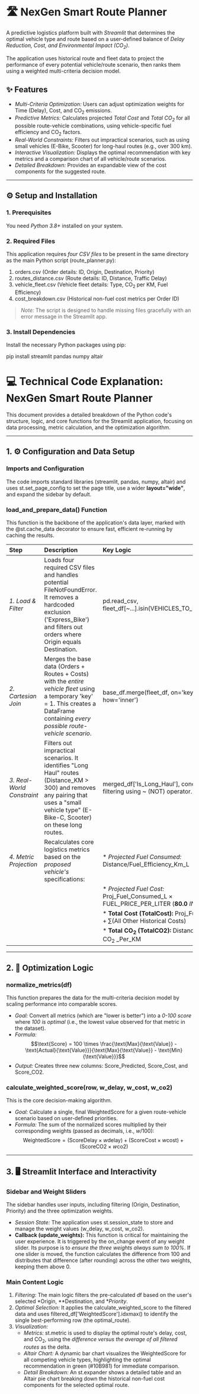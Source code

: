 # 🛣 NexGen Smart Route Planner

A predictive logistics platform built with *Streamlit* that determines the optimal vehicle type and route based on a user-defined balance of *Delay Reduction, Cost, and Environmental Impact ($\text{CO}_2$)*.

The application uses historical route and fleet data to project the performance of every potential vehicle/route scenario, then ranks them using a weighted multi-criteria decision model.

## ✨ Features

* *Multi-Criteria Optimization:* Users can adjust optimization weights for Time (Delay), Cost, and $\text{CO}_2$ emissions.
* *Predictive Metrics:* Calculates projected *Total Cost* and *Total $\text{CO}_2$* for all possible route-vehicle combinations, using vehicle-specific fuel efficiency and $\text{CO}_2$ factors.
* *Real-World Constraints:* Filters out impractical scenarios, such as using small vehicles (E-Bike, Scooter) for long-haul routes (e.g., over 300 km).
* *Interactive Visualization:* Displays the optimal recommendation with key metrics and a comparison chart of all vehicle/route scenarios.
* *Detailed Breakdown:* Provides an expandable view of the cost components for the suggested route.

---

## ⚙ Setup and Installation

### 1. Prerequisites

You need *Python 3.8+* installed on your system.

### 2. Required Files

This application requires *four CSV files* to be present in the same directory as the main Python script (route_planner.py):

1.  orders.csv (Order details: ID, Origin, Destination, Priority)
2.  routes_distance.csv (Route details: ID, Distance, Traffic Delay)
3.  vehicle_fleet.csv (Vehicle fleet details: Type, $\text{CO}_2$ per KM, Fuel Efficiency)
4.  cost_breakdown.csv (Historical non-fuel cost metrics per Order ID)

> *Note:* The script is designed to handle missing files gracefully with an error message in the Streamlit app.

### 3. Install Dependencies

Install the necessary Python packages using pip:


pip install streamlit pandas numpy altair

# 💻 Technical Code Explanation: NexGen Smart Route Planner

This document provides a detailed breakdown of the Python code's structure, logic, and core functions for the Streamlit application, focusing on data processing, metric calculation, and the optimization algorithm.

---

## 1. ⚙ Configuration and Data Setup

### Imports and Configuration
The code imports standard libraries (streamlit, pandas, numpy, altair) and uses st.set_page_config to set the page title, use a wider **layout="wide"**, and expand the sidebar by default.

### load_and_prepare_data() Function
This function is the backbone of the application's data layer, marked with the @st.cache_data decorator to ensure fast, efficient re-running by caching the results.

| Step | Description | Key Logic |
| :--- | :--- | :--- |
| *1. Load & Filter* | Loads four required CSV files and handles potential FileNotFoundError. It removes a hardcoded exclusion ('Express_Bike') and filters out orders where Origin equals Destination. | pd.read_csv, fleet_df[~...].isin(VEHICLES_TO_EXCLUDE) |
| *2. Cartesian Join* | Merges the base data (Orders + Routes + Costs) with the *entire vehicle fleet* using a temporary 'key' = 1. This creates a DataFrame containing *every possible route-vehicle scenario*. | base_df.merge(fleet_df, on='key', how='inner') |
| *3. Real-World Constraint* | Filters out impractical scenarios. It identifies "Long Haul" routes (Distance_KM > 300) and removes any pairing that uses a "small vehicle type" (E-Bike-C, Scooter) on these long routes. | merged_df['Is_Long_Haul'], conditional filtering using ~ (NOT) operator. |
| *4. Metric Projection* | Recalculates core logistics metrics based on the *proposed vehicle's* specifications: | * *Projected Fuel Consumed:* $\text{Distance} / \text{Fuel\_Efficiency\_Km\_L}$ |
| | | * *Projected Fuel Cost:* $\text{Proj\_Fuel\_Consumed\_L} \times \text{FUEL\_PRICE\_PER\_LITER}$ ($\mathbf{80.0}$ *INR*) |
| | | * **Total Cost (TotalCost):** $\text{Proj\_Fuel\_Cost} + \sum (\text{All Other Historical Costs})$ |
| | | * **Total $\text{CO}_2$ (TotalCO2):** $\text{Distance\_KM} \times \text{CO}_2 \text{ \_Per\_KM}$ |

---

## 2. 🧠 Optimization Logic

### normalize_metrics(df)
This function prepares the data for the multi-criteria decision model by scaling performance into comparable scores.

* *Goal:* Convert all metrics (which are "lower is better") into a *0-100 score* where *100 is optimal* (i.e., the lowest value observed for that metric in the dataset).
* *Formula:*
    $$\text{Score} = 100 \times \frac{\text{Max}{\text{Value}} - \text{Actual}{\text{Value}}}{\text{Max}{\text{Value}} - \text{Min}{\text{Value}}}$$
* *Output:* Creates three new columns: Score_Predicted, Score_Cost, and Score_CO2.

### calculate_weighted_score(row, w_delay, w_cost, w_co2)
This is the core decision-making algorithm.

* *Goal:* Calculate a single, final WeightedScore for a given route-vehicle scenario based on user-defined priorities.
* *Formula:* The sum of the normalized scores multiplied by their corresponding weights (passed as decimals, i.e., $w/100$):
    $$\text{WeightedScore} = (\text{Score}{\text{Delay}} \times w{\text{delay}}) + (\text{Score}{\text{Cost}} \times w{\text{cost}}) + (\text{Score}{\text{CO}2} \times w{\text{co}2})$$

---

## 3. 🖥 Streamlit Interface and Interactivity

### Sidebar and Weight Sliders
The sidebar handles user inputs, including filtering (Origin, Destination, Priority) and the three optimization weights.

* *Session State:* The application uses st.session_state to store and manage the weight values (w_delay, w_cost, w_co2).
* **Callback (update_weights):** This function is critical for maintaining the user experience. It is triggered by the on_change event of any weight slider. Its purpose is to *ensure the three weights always sum to $100\%$*. If one slider is moved, the function calculates the difference from 100 and distributes that difference (after rounding) across the other two weights, keeping them above 0.

### Main Content Logic
1.  *Filtering:* The main logic filters the pre-calculated df based on the user's selected *Origin, **Destination, and **Priority*.
2.  *Optimal Selection:* It applies the calculate_weighted_score to the filtered data and uses filtered_df['WeightedScore'].idxmax() to identify the single best-performing row (the optimal_route).
3.  *Visualization:*
    * *Metrics:* st.metric is used to display the optimal route's delay, cost, and $\text{CO}_2$, using the *difference versus the average of all filtered routes* as the $\mathbf{\text{delta}}$.
    * *Altair Chart:* A dynamic bar chart visualizes the WeightedScore for all competing vehicle types, highlighting the optimal recommendation in green (#10B981) for immediate comparison.
    * *Detail Breakdown:* An st.expander shows a detailed table and an Altair pie chart breaking down the historical non-fuel cost components for the selected optimal route.